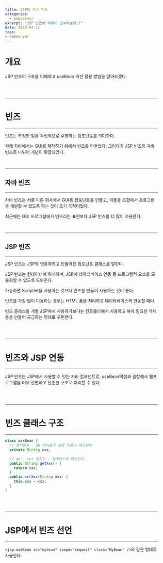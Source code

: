 ```yaml
---
title: JSP와 자바 빈즈
categories: 
  - webserver
excerpt: "JSP 빈즈에 대해서 공부해보자:)"
date: 2022-04-21
tags:
- webserver
---
```


# 개요

JSP 빈즈의 구조를 이해하고 useBean 액션 활용 방법을 알아보겠다.

<br />
<br />

---

# 빈즈

---

빈즈는 특정한 일을 독립적으로 수행하는 컴포넌트를 의미한다.

원래 자바에서는 GUI를 제작하기 위해서 빈즈를 만들었다. 그러다가 JSP 빈즈와 자바 빈즈로 나뉘어 개념이 확장되었다.


<br />

---

## 자바 빈즈

---

자바 빈즈는 서로 다른 회사에서 GUI용 컴포넌트를 만들고, 이들을 조합해서 프로그램을 개발할 수 있도록 하는 것이 초기 목적이었다.

최근에는 GUI 프로그램에서 빈즈라는 표현보다 JSP 빈즈를 더 많이 사용한다.

<br />

---

## JSP 빈즈

---

JSP 빈즈는 JSP와 연동하려고 만들어진 컴포넌트 클래스를 말한다.

JSP 빈즈는 컨테이너에 위치하며, JSP에 데이터베이스 연동 등 프로그램적 요소를 모듈화할 수 있도록 도와준다.

가능하면 Scriptlet을 사용하는 것보다 빈즈를 만들어 사용하는 것이 좋다.

빈즈를 가장 많이 이용하는 경우는 HTML 폼을 처리하고 데이터베이스와 연동할 때다.

빈즈 클래스를 개별 JSP에서 사용하기보다는 컨트롤러에서 사용하고 뷰에 필요한 객체들을 만들어 공급하는 형태로 구현한다.

<br />
<br />

---

# 빈즈와 JSP 연동

---

JSP 빈즈는 JSP에서 사용할 수 잇는 자바 컴포넌트로, useBean액션과 결합해서 웹프로그램을 더욱 간편하고 단순한 구조로 처리할 수 있다.

<br />
<br />

---

# 빈즈 클래스 구조

---

```java
class xxxBean {
  // 멤버변수 : DB 테이블의 칼럼 이름과 매칭된다.
  private String xxx;
  
  // get, set 메서드 : 멤버변수와 매칭된다.
  public String getXxx() {
    return xxx;
  }
  public setXxx(String xxx) {
    this.xxx = xxx;
  }
}
```

<br />
<br />

---

# JSP에서 빈즈 선언

---

`<jsp:useBean id="mybean" scope="request" class="MyBean" />`와 같은 형태로 사용한다.

